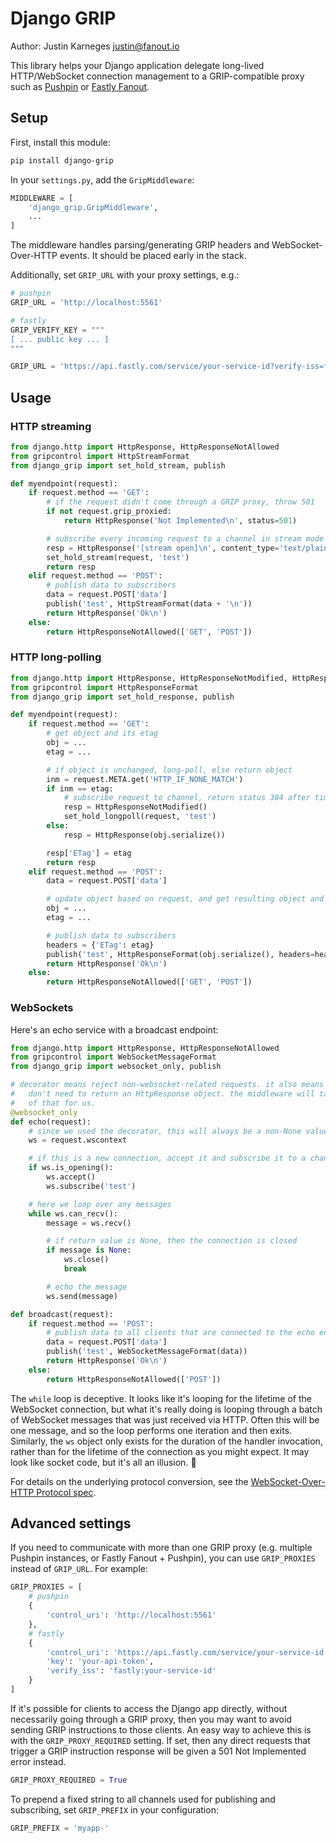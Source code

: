 # Django GRIP

Author: Justin Karneges <justin@fanout.io>

This library helps your Django application delegate long-lived HTTP/WebSocket connection management to a GRIP-compatible proxy such as [Pushpin](https://pushpin.org/) or [Fastly Fanout](https://fanout.io/).

## Setup

First, install this module:

```sh
pip install django-grip
```

In your `settings.py`, add the `GripMiddleware`:

```python
MIDDLEWARE = [
    'django_grip.GripMiddleware',
    ...
]
```

The middleware handles parsing/generating GRIP headers and WebSocket-Over-HTTP events. It should be placed early in the stack.

Additionally, set `GRIP_URL` with your proxy settings, e.g.:

```python
# pushpin
GRIP_URL = 'http://localhost:5561'
```

```python
# fastly
GRIP_VERIFY_KEY = """
[ ... public key ... ]
"""

GRIP_URL = 'https://api.fastly.com/service/your-service-id?verify-iss=fastly:your-service-id&key=your-api-token'
```

## Usage

### HTTP streaming

```python
from django.http import HttpResponse, HttpResponseNotAllowed
from gripcontrol import HttpStreamFormat
from django_grip import set_hold_stream, publish

def myendpoint(request):
    if request.method == 'GET':
        # if the request didn't come through a GRIP proxy, throw 501
        if not request.grip_proxied:
            return HttpResponse('Not Implemented\n', status=501)

        # subscribe every incoming request to a channel in stream mode
        resp = HttpResponse('[stream open]\n', content_type='text/plain')
        set_hold_stream(request, 'test')
        return resp
    elif request.method == 'POST':
        # publish data to subscribers
        data = request.POST['data']
        publish('test', HttpStreamFormat(data + '\n'))
        return HttpResponse('Ok\n')
    else:
        return HttpResponseNotAllowed(['GET', 'POST'])
```

### HTTP long-polling

```python
from django.http import HttpResponse, HttpResponseNotModified, HttpResponseNotAllowed
from gripcontrol import HttpResponseFormat
from django_grip import set_hold_response, publish

def myendpoint(request):
    if request.method == 'GET':
        # get object and its etag
        obj = ...
        etag = ...

        # if object is unchanged, long-poll, else return object
        inm = request.META.get('HTTP_IF_NONE_MATCH')
        if inm == etag:
            # subscribe request to channel, return status 304 after timeout
            resp = HttpResponseNotModified()
            set_hold_longpoll(request, 'test')
        else:
            resp = HttpResponse(obj.serialize())

        resp['ETag'] = etag
        return resp
    elif request.method == 'POST':
        data = request.POST['data']

        # update object based on request, and get resulting object and its etag
        obj = ...
        etag = ...

        # publish data to subscribers
        headers = {'ETag': etag}
        publish('test', HttpResponseFormat(obj.serialize(), headers=headers))
        return HttpResponse('Ok\n')
    else:
        return HttpResponseNotAllowed(['GET', 'POST'])
```

### WebSockets

Here's an echo service with a broadcast endpoint:

```python
from django.http import HttpResponse, HttpResponseNotAllowed
from gripcontrol import WebSocketMessageFormat
from django_grip import websocket_only, publish

# decorator means reject non-websocket-related requests. it also means we
#   don't need to return an HttpResponse object. the middleware will take care
#   of that for us.
@websocket_only
def echo(request):
    # since we used the decorator, this will always be a non-None value
    ws = request.wscontext

    # if this is a new connection, accept it and subscribe it to a channel
    if ws.is_opening():
        ws.accept()
        ws.subscribe('test')

    # here we loop over any messages
    while ws.can_recv():
        message = ws.recv()

        # if return value is None, then the connection is closed
        if message is None:
            ws.close()
            break

        # echo the message
        ws.send(message)

def broadcast(request):
    if request.method == 'POST':
        # publish data to all clients that are connected to the echo endpoint
        data = request.POST['data']
        publish('test', WebSocketMessageFormat(data))
        return HttpResponse('Ok\n')
    else:
        return HttpResponseNotAllowed(['POST'])
```

The `while` loop is deceptive. It looks like it's looping for the lifetime of the WebSocket connection, but what it's really doing is looping through a batch of WebSocket messages that was just received via HTTP. Often this will be one message, and so the loop performs one iteration and then exits. Similarly, the `ws` object only exists for the duration of the handler invocation, rather than for the lifetime of the connection as you might expect. It may look like socket code, but it's all an illusion. :tophat:

For details on the underlying protocol conversion, see the [WebSocket-Over-HTTP Protocol spec](http://pushpin.org/docs/protocols/websocket-over-http/).

## Advanced settings

If you need to communicate with more than one GRIP proxy (e.g. multiple Pushpin instances, or Fastly Fanout + Pushpin), you can use `GRIP_PROXIES` instead of `GRIP_URL`. For example:

```python
GRIP_PROXIES = [
    # pushpin
    {
        'control_uri': 'http://localhost:5561'
    },
    # fastly
    {
        'control_uri': 'https://api.fastly.com/service/your-service-id',
        'key': 'your-api-token',
        'verify_iss': 'fastly:your-service-id'
    }
]
```

If it's possible for clients to access the Django app directly, without necessarily going through a GRIP proxy, then you may want to avoid sending GRIP instructions to those clients. An easy way to achieve this is with the `GRIP_PROXY_REQUIRED` setting. If set, then any direct requests that trigger a GRIP instruction response will be given a 501 Not Implemented error instead.

```python
GRIP_PROXY_REQUIRED = True
```

To prepend a fixed string to all channels used for publishing and subscribing, set `GRIP_PREFIX` in your configuration:

```python
GRIP_PREFIX = 'myapp-'
```
